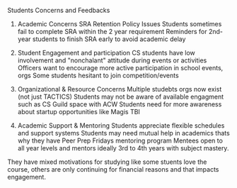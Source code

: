 Students Concerns and Feedbacks

1. Academic Concerns 
SRA Retention Policy Issues
Students sometimes fail to complete SRA within the 2 year requirement
Reminders for 2nd-year students to finish SRA early to avoid academic delay

2. Student Engagement and participation
CS students have low involvement and "nonchalant" attitude during events or activities
Officers want to encourage more active participation in school events, orgs
Some students hesitant to join competition/events

3. Organizational & Resource Concerns
Multiple studebts orgs now exist (not just TACTICS)
Students may not be aware of available engagment such as CS Guild space with ACW
Students need for more awareness about startup opportunities like Magis TBI

4. Academic Support & Mentoring
Students appreciate flexible schedules and support systems
Students may need mutual help in academics thats why they have Peer Prep Fridays mentoring program 
Mentees open to all year levels and mentors ideally 3rd to 4th years with subject mastery.

They have mixed motivations for studying like some stuents love the course, others are only continuing for financial reasons and that impacts engagement.
